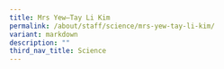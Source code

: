 ```yaml
---
title: Mrs Yew–Tay Li Kim
permalink: /about/staff/science/mrs-yew-tay-li-kim/
variant: markdown
description: ""
third_nav_title: Science
---
```

